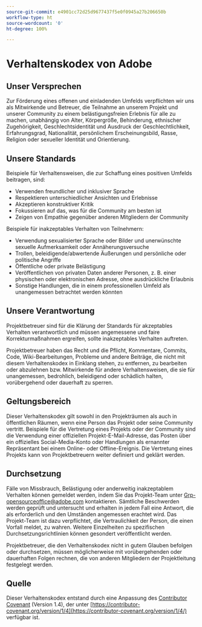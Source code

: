 ```yaml
---
source-git-commit: e4901cc72d25d9677437f5e0f0945a27b206650b
workflow-type: ht
source-wordcount: '0'
ht-degree: 100%

---
```

# Verhaltenskodex von Adobe

## Unser Versprechen

Zur Förderung eines offenen und einladenden Umfelds verpflichten wir uns als Mitwirkende und Betreuer, die Teilnahme an unserem Projekt und unserer Community zu einem belästigungsfreien Erlebnis für alle zu machen, unabhängig von Alter, Körpergröße, Behinderung, ethnischer Zugehörigkeit, Geschlechtsidentität und Ausdruck der Geschlechtlichkeit, Erfahrungsgrad, Nationalität, persönlichem Erscheinungsbild, Rasse, Religion oder sexueller Identität und Orientierung.

## Unsere Standards

Beispiele für Verhaltensweisen, die zur Schaffung eines positiven Umfelds beitragen, sind:

* Verwenden freundlicher und inklusiver Sprache
* Respektieren unterschiedlicher Ansichten und Erlebnisse
* Akzeptieren konstruktiver Kritik
* Fokussieren auf das, was für die Community am besten ist
* Zeigen von Empathie gegenüber anderen Mitgliedern der Community

Beispiele für inakzeptables Verhalten von Teilnehmern:

* Verwendung sexualisierter Sprache oder Bilder und unerwünschte sexuelle Aufmerksamkeit oder Annäherungsversuche
* Trollen, beleidigende/abwertende Äußerungen und persönliche oder politische Angriffe
* Öffentliche oder private Belästigung
* Veröffentlichen von privaten Daten anderer Personen, z. B. einer physischen oder elektronischen Adresse, ohne ausdrückliche Erlaubnis
* Sonstige Handlungen, die in einem professionellen Umfeld als unangemessen betrachtet werden könnten

## Unsere Verantwortung

Projektbetreuer sind für die Klärung der Standards für akzeptables Verhalten verantwortlich und müssen angemessene und faire Korrekturmaßnahmen ergreifen, sollte inakzeptables Verhalten auftreten.

Projektbetreuer haben das Recht und die Pflicht, Kommentare, Commits, Code, Wiki-Bearbeitungen, Probleme und andere Beiträge, die nicht mit diesem Verhaltenskodex in Einklang stehen, zu entfernen, zu bearbeiten oder abzulehnen bzw. Mitwirkende für andere Verhaltensweisen, die sie für unangemessen, bedrohlich, beleidigend oder schädlich halten, vorübergehend oder dauerhaft zu sperren.

## Geltungsbereich

Dieser Verhaltenskodex gilt sowohl in den Projekträumen als auch in öffentlichen Räumen, wenn eine Person das Projekt oder seine Community vertritt. Beispiele für die Vertretung eines Projekts oder der Community sind die Verwendung einer offiziellen Projekt-E-Mail-Adresse, das Posten über ein offizielles Social-Media-Konto oder Handlungen als ernannter Repräsentant bei einem Online- oder Offline-Ereignis. Die Vertretung eines Projekts kann von Projektbetreuern weiter definiert und geklärt werden.

## Durchsetzung

Fälle von Missbrauch, Belästigung oder anderweitig inakzeptablem Verhalten können gemeldet werden, indem Sie das Projekt-Team unter Grp-opensourceoffice@adobe.com kontaktieren. Sämtliche Beschwerden werden geprüft und untersucht und erhalten in jedem Fall eine Antwort, die als erforderlich und den Umständen angemessen erachtet wird. Das Projekt-Team ist dazu verpflichtet, die Vertraulichkeit der Person, die einen Vorfall meldet, zu wahren.
Weitere Einzelheiten zu spezifischen Durchsetzungsrichtlinien können gesondert veröffentlicht werden.

Projektbetreuer, die den Verhaltenskodex nicht in gutem Glauben befolgen oder durchsetzen, müssen möglicherweise mit vorübergehenden oder dauerhaften Folgen rechnen, die von anderen Mitgliedern der Projektleitung festgelegt werden.

## Quelle

Dieser Verhaltenskodex entstand durch eine Anpassung des [Contributor Covenant](https://contributor-covenant.org) (Version 1.4), der unter [https://contributor-covenant.org/version/1/4](https://contributor-covenant.org/version/1/4/) verfügbar ist.
